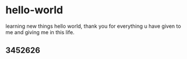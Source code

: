 # hello-world
learning new things
hello world,
thank you for everything u have given to me and giving me in this life.

## 3452626
